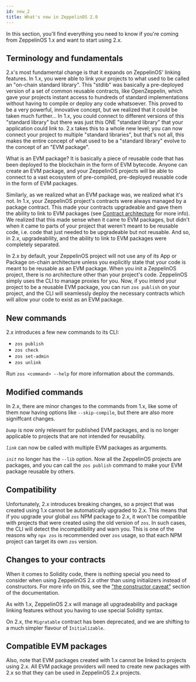 ```yaml
---
id: new_2
title: What's new in ZeppelinOS 2.0
---
```


In this section, you'll find everything you need to know if you're coming from ZeppelinOS 1.x and want to start using 2.x.

## Terminology and fundamentals

2.x's most fundamental change is that it expands on ZeppelinOS' linking features. In 1.x, you were able to link your projects to what used to be called an "on-chain standard library". This "stdlib" was basically a pre-deployed version of a set of common reusable contracts, like OpenZeppelin, which gave your projects instant access to hundreds of standard implementations without having to compile or deploy any code whatsoever. This proved to be a very powerful, innovative concept, but we realized that it could be taken much further... In 1.x, you could connect to different versions of this "standard library" but there was just this ONE "standard library" that your application could link to. 2.x takes this to a whole new level; you can now connect your project to multiple "standard libraries", but that's not all, this makes the entire concept of what used to be a "standard library" evolve to the concept of an "EVM package".

What is an EVM package? It is basically a piece of reusable code that has been deployed to the blockchain in the form of EVM bytecode. Anyone can create an EVM package, and your ZeppelinOS projects will be able to connect to a vast ecosystem of pre-compiled, pre-deployed reusable code in the form of EVM packages.

Similarly, as we realized what an EVM package was, we realized what it's not. In 1.x, your ZeppelinOS project's contracts were always managed by a package contract. This made your contracts upgradeable and gave them the ability to link to EVM packages (see [Contract architecture](architecture.md) for more info). We realized that this made sense when it came to EVM packages, but didn't when it came to parts of your project that weren't meant to be reusable code, i.e. code that just needed to be upgradeable but not reusable. And so, in 2.x, upgradeability, and the ability to link to EVM packages were completely separated.

In 2.x by default, your ZeppelinOS project will not use any of its App or Package on-chain architecture unless you explicitly state that your code is meant to be reusable as an EVM package. When you init a ZeppelinOS project, there is no architecture other than your project's code. ZeppelinOS simply uses the CLI to manage proxies for you. Now, if you intend your project to be a reusable EVM package, you can run `zos publish` on your project, and the CLI will seamlessly deploy the necessary contracts which will allow your code to exist as an EVM package.

## New commands

2.x introduces a few new commands to its CLI:

* `zos publish`
* `zos check`
* `zos set-admin`
* `zos unlink`

Run `zos <command> --help` for more information about the commands.

## Modified commands

In 2.x, there are minor changes to the commands from 1.x, like some of them now having options like `--skip-compile`, but there are also more signiffcant changes.

*`bump`* is now only relevant for published EVM packages, and is no longer applicable to projects that are not intended for reusability.

*`link`* can now be called with multiple EVM packages as arguments.

*`init`* no longer has the `--lib` option. Now all the ZeppelinOS projects are packages, and you can call the `zos publish` command to make your EVM package reusable by others.

## Compatibility

Unfortunately, 2.x introduces breaking changes, so a project that was created using 1.x cannot be automatically upgraded to 2.x. This means that if you upgrade your global `zos` NPM package to 2.x, it won't be compatible with projects that were created using the old version of `zos`. In such cases, the CLI will detect the incompatibility and warn you. This is one of the reasons why `npx zos` is recommended over `zos` usage, so that each NPM project can target its own `zos` version.

## Changes to your contracts

When it comes to Solidity code, there is nothing special you need to consider when using ZeppelinOS 2.x other than using initializers instead of constructors. For more info on this, see the ["the constructor caveat"](proxies.md#the-constructor-caveat) section of the documentation.

As with 1.x, ZeppelinOS 2.x will manage all upgradeability and package linking features without you having to use special Solidity syntax.

On 2.x, the `Migratable` contract has been deprecated, and we are shifting to a much simpler flavour of `Initializable`.

## Compatible EVM packages

Also, note that EVM packages created with 1.x cannot be linked to projects using 2.x. All EVM package providers will need to create new packages with 2.x so that they can be used in ZeppelinOS 2.x projects.
